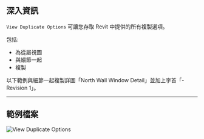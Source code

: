 ## 深入資訊
`View Duplicate Options` 可讓您存取 Revit 中提供的所有複製選項。

包括:
- 為從屬視圖
- 與細節一起
- 複製

以下範例與細節一起複製詳圖「North Wall Window Detail」並加上字首「-Revision 1」。
___
## 範例檔案

![View Duplicate Options](./DSRevitNodesUI.ViewDuplicateOptions_img.jpg)
